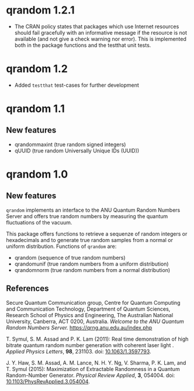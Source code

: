 # qrandom 1.2.1
* The CRAN policy states that packages which use Internet resources should fail gracefully with an informative message if the resource is not available (and not give a check warning nor error). This is implemented both in the package functions and the testthat unit tests.

# qrandom 1.2
* Added `testthat` test-cases for further development

# qrandom 1.1
## New features

* qrandommaxint (true random signed integers)
* qUUID (true random Universally Unique IDs (UUID))

# qrandom 1.0
## New features

`qrandom` implements an interface to the ANU Quantum Random Numbers Server and offers true random numbers by measuring the quantum fluctuations of the vacuum.

This package offers functions to retrieve a sequenze of random integers or hexadecimals and to generate true random samples from a normal or uniform distribution. Functions of `qrandom` are:

* qrandom (sequence of true random numbers)
* qrandomunif (true random numbers from a uniform distribution)
* qrandomnorm (true random numbers from a normal distribution)

## References
  Secure Quantum Communication group,
  Centre for Quantum Computing and Communication Technology,
  Department of Quantum Sciences,
  Research School of Physics and Engineering,
  The Australian National University, Canberra, ACT 0200, Australia.
  *Welcome to the ANU Quantum Random Numbers Server.*
  https://qrng.anu.edu.au/index.php
  
  T. Symul, S. M. Assad and P. K. Lam (2011):
  Real time demonstration of high bitrate quantum random number generation with coherent laser light .
  *Applied Physics Letters*, **98**, 231103.
  doi: [10.1063/1.3597793](https://doi.org/10.1063/1.3597793).
  
  J. Y. Haw, S. M. Assad, A. M. Lance, N. H. Y. Ng, V. Sharma, P. K. Lam, and T. Symul (2015):
  Maximization of Extractable Randomness in a Quantum Random-Number Generator.
  *Physical Review Applied*, **3**, 054004.
  doi: [10.1103/PhysRevApplied.3.054004](https://doi.org/10.1103/PhysRevApplied.3.054004).
